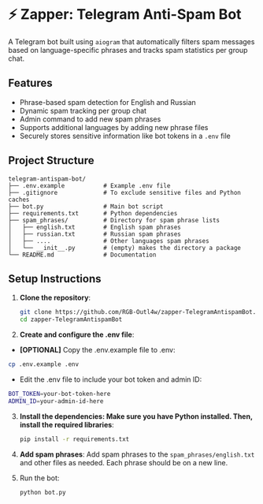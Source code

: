 # ⚡ Zapper: Telegram Anti-Spam Bot

A Telegram bot built using `aiogram` that automatically filters spam messages based on language-specific phrases and tracks spam statistics per group chat.

## Features

- Phrase-based spam detection for English and Russian
- Dynamic spam tracking per group chat
- Admin command to add new spam phrases
- Supports additional languages by adding new phrase files
- Securely stores sensitive information like bot tokens in a `.env` file

## Project Structure
```
telegram-antispam-bot/
├── .env.example           # Example .env file
├── .gitignore             # To exclude sensitive files and Python caches
├── bot.py                 # Main bot script
├── requirements.txt       # Python dependencies
├── spam_phrases/          # Directory for spam phrase lists
│   ├── english.txt        # English spam phrases
│   ├── russian.txt        # Russian spam phrases
│   ├── ....               # Other languages spam phrases
│   └── __init__.py        # (empty) makes the directory a package
└── README.md              # Documentation
```

## Setup Instructions

1. **Clone the repository**:
   ```bash
   git clone https://github.com/RGB-Outl4w/zapper-TelegramAntispamBot.git
   cd zapper-TelegramAntispamBot
   ```

2. **Create and configure the .env file**:

  - **[OPTIONAL]** Copy the .env.example file to .env:
  ```bash
  cp .env.example .env
  ```

  - Edit the .env file to include your bot token and admin ID:
  ```bash
  BOT_TOKEN=your-bot-token-here
  ADMIN_ID=your-admin-id-here
  ```

3. **Install the dependencies: Make sure you have Python installed. Then, install the required libraries**:
   ```bash
   pip install -r requirements.txt
   ```
   
4. **Add spam phrases**: Add spam phrases to the `spam_phrases/english.txt` and other files as needed. Each phrase should be on a new line.

5. Run the bot:
   ```bash
   python bot.py
   ```
